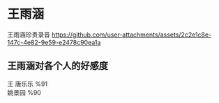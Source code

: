 # 王雨涵
王雨涵珍贵录音
https://github.com/user-attachments/assets/2c2e1c8e-147c-4e82-9e59-e2478c90ea1a
## 王雨涵对各个人的好感度   
王
唐乐乐 %91  
姚景园 %90

